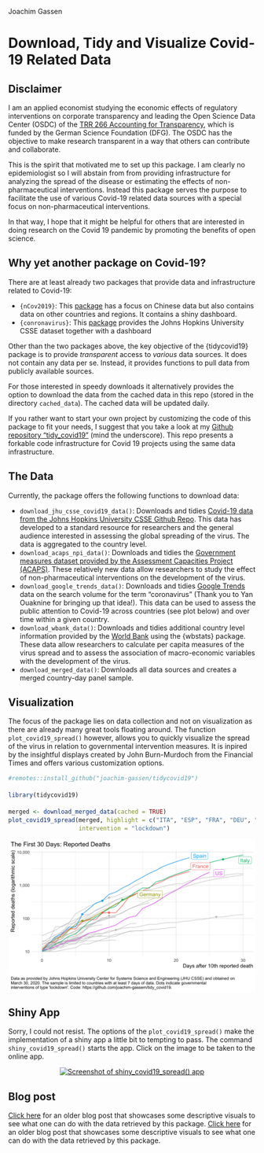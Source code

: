 Joachim Gassen

# Download, Tidy and Visualize Covid-19 Related Data

## Disclaimer

I am an applied economist studying the economic effects of regulatory
interventions on corporate transparency and leading the Open Science
Data Center (OSDC) of the [TRR 266 Accounting for
Transparency](https://accounting-for-transparency.de), which is funded
by the German Science Foundation (DFG). The OSDC has the objective to
make research transparent in a way that others can contribute and
collaborate.

This is the spirit that motivated me to set up this package. I am
clearly no epidemiologist so I will abstain from from providing
infrastructure for analyzing the spread of the disease or estimating the
effects of non-pharmaceutical interventions. Instead this package serves
the purpose to facilitate the use of various Covid-19 related data
sources with a special focus on non-pharmaceutical interventions.

In that way, I hope that it might be helpful for others that are
interested in doing research on the Covid 19 pandemic by promoting the
benefits of open science.

## Why yet another package on Covid-19?

There are at least already two packages that provide data and
infrastructure related to Covid-19:

  - `{nCov2019}`: This
    [package](https://github.com/GuangchuangYu/nCov2019) has a focus on
    Chinese data but also contains data on other countries and regions.
    It contains a shiny dashboard.
  - `{conronavirus}`: This
    [package](https://github.com/RamiKrispin/coronavirus) provides the
    Johns Hopkins University CSSE dataset together with a dashboard

Other than the two packages above, the key objective of the
{tidycovid19} package is to provide *transparent* access to *various*
data sources. It does not contain any data per se. Instead, it provides
functions to pull data from publicly available sources.

For those interested in speedy downloads it alternatively provides the
option to download the data from the cached data in this repo (stored in
the directory `cached_data`). The cached data will be updated daily.

If you rather want to start your own project by customizing the code of
this package to fit your needs, I suggest that you take a look at my
[Github repository
“tidy\_covid19”](https://github.com/joachim-gassen/tidy_covid19)
(mind the underscore). This repo presents a forkable code infrastructure
for Covid 19 projects using the same data infrastructure.

## The Data

Currently, the package offers the following functions to download data:

  - `download_jhu_csse_covid19_data()`: Downloads and tidies [Covid-19
    data from the Johns Hopkins University CSSE Github
    Repo](https://github.com/CSSEGISandData/COVID-19). This data has
    developed to a standard resource for researchers and the general
    audience interested in assessing the global spreading of the virus.
    The data is aggregated to the country level.
  - `download_acaps_npi_data()`: Downloads and tidies the [Government
    measures dataset provided by the Assessment Capacities Project
    (ACAPS)](https://www.acaps.org/covid19-government-measures-dataset).
    These relatively new data allow researchers to study the effect of
    non-pharmaceutical interventions on the development of the virus.
  - `download_google_trends_data()`: Downloads and tidies [Google
    Trends](https://trends.google.com/trends/) data on the search volume
    for the term “coronavirus” (Thank you to Yan Ouaknine for bringing
    up that idea\!). This data can be used to assess the public
    attention to Covid-19 across countries (see plot below) and over
    time within a given country.
  - `download_wbank_data()`: Downloads and tidies additional country
    level information provided by the [World
    Bank](https://data.worldbank.org) using the {wbstats} package. These
    data allow researchers to calculate per capita measures of the virus
    spread and to assess the association of macro-economic variables
    with the development of the virus.
  - `download_merged_data()`: Downloads all data sources and creates a
    merged country-day panel sample.

## Visualization

The focus of the package lies on data collection and not on
visualization as there are already many great tools floating around. The
function `plot_covid19_spread()` however, allows you to quickly
visualize the spread of the virus in relation to governmental
intervention measures. It is inpired by the insightful displays created
by John Burn-Murdoch from the Financial Times and offers various
customization options.

``` r
#remotes::install_github("joachim-gassen/tidycovid19")

library(tidycovid19)

merged <- download_merged_data(cached = TRUE)
plot_covid19_spread(merged, highlight = c("ITA", "ESP", "FRA", "DEU", "USA"), 
                    intervention = "lockdown")
```

<img src="man/figures/DemoPlot-1.png" style="display: block; margin: auto;" />

## Shiny App

Sorry, I could not resist. The options of the `plot_covid19_spread()`
make the implementation of a shiny app a little bit to tempting to pass.
The command `shiny_covid19_spread()` starts the app. Click on the image
to be taken to the online app.

<center>

[![Screenshot of `shiny_covid19_spread()`
app](man/figures/shiny_covid19_spread.png)](https://jgassen.shinyapps.io/tidycovid19/)

</center>

## Blog post

[Click
here](https://joachim-gassen.github.io/2020/03/merge-covid-19-data-with-governmental-interventions-data/)
for an older blog post that showcases some descriptive visuals to see
what one can do with the data retrieved by this package. [Click
here](https://joachim-gassen.github.io/2020/03/merge-covid-19-data-with-governmental-interventions-data/)
for an older blog post that showcases some descriptive visuals to see
what one can do with the data retrieved by this package.
